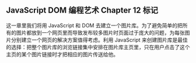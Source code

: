 ## JavaScript DOM 编程艺术 Chapter 12 标记

这一章里我们将用 JavaScript 和 DOM 去建立一个图片库。为了避免简单的把所有的图片都放到一个网页里而导致发布较多图片时页面过于庞大的问题，为每张图片分别建立一个网页的解决方案值得考虑。利用 JavaScript 来创建图片库是最佳的选择：把整个图片库的浏览链接集中安排在图片库主页里，只在用户点击了这个主页的某个图片链接时才把相应的图片传送给他。

